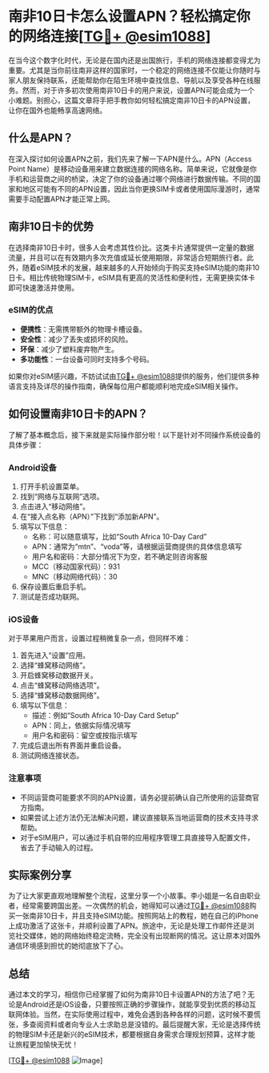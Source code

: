 # 南非10日卡怎么设置APN？轻松搞定你的网络连接[[TG💪+ @esim1088](https://t.me/s/esim1088)]

在当今这个数字化时代，无论是在国内还是出国旅行，手机的网络连接都变得尤为重要。尤其是当你前往南非这样的国家时，一个稳定的网络连接不仅能让你随时与家人朋友保持联系，还能帮助你在陌生环境中查找信息、导航以及享受各种在线服务。然而，对于许多初次使用南非10日卡的用户来说，设置APN可能会成为一个小难题。别担心，这篇文章将手把手教你如何轻松搞定南非10日卡的APN设置，让你在国外也能畅享高速网络。

## 什么是APN？

在深入探讨如何设置APN之前，我们先来了解一下APN是什么。APN（Access Point Name）是移动设备用来建立数据连接的网络名称。简单来说，它就像是你手机和运营商之间的桥梁，决定了你的设备通过哪个网络进行数据传输。不同的国家和地区可能有不同的APN设置，因此当你更换SIM卡或者使用国际漫游时，通常需要手动配置APN才能正常上网。

## 南非10日卡的优势

在选择南非10日卡时，很多人会考虑其性价比。这类卡片通常提供一定量的数据流量，并且可以在有效期内多次充值或延长使用期限，非常适合短期旅行者。此外，随着eSIM技术的发展，越来越多的人开始倾向于购买支持eSIM功能的南非10日卡。相比传统物理SIM卡，eSIM具有更高的灵活性和便利性，无需更换实体卡即可快速激活并使用。

### eSIM的优点

- **便携性**：无需携带额外的物理卡槽设备。
- **安全性**：减少了丢失或损坏的风险。
- **环保**：减少了塑料废弃物产生。
- **多功能性**：一台设备可同时支持多个号码。

如果你对eSIM感兴趣，不妨试试由[TG💪+ @esim1088](https://t.me/s/esim1088)提供的服务，他们提供多种语言支持及详尽的操作指南，确保每位用户都能顺利地完成eSIM相关操作。

## 如何设置南非10日卡的APN？

了解了基本概念后，接下来就是实际操作部分啦！以下是针对不同操作系统设备的具体步骤：

### Android设备

1. 打开手机设置菜单。
2. 找到“网络与互联网”选项。
3. 点击进入“移动网络”。
4. 在“接入点名称（APN）”下找到“添加新APN”。
5. 填写以下信息：
   - 名称：可以随意填写，比如“South Africa 10-Day Card”
   - APN：通常为“mtn”、“voda”等，请根据运营商提供的具体信息填写
   - 用户名和密码：大部分情况下为空，若不确定则咨询客服
   - MCC（移动国家代码）：931
   - MNC（移动网络代码）：30
6. 保存设置后重启手机。
7. 测试是否成功联网。

### iOS设备

对于苹果用户而言，设置过程稍微复杂一点，但同样不难：

1. 首先进入“设置”应用。
2. 选择“蜂窝移动网络”。
3. 开启蜂窝移动数据开关。
4. 点击“蜂窝移动网络选项”。
5. 选择“蜂窝移动数据网络”。
6. 填写以下信息：
   - 描述：例如“South Africa 10-Day Card Setup”
   - APN：同上，依据实际情况填写
   - 用户名和密码：留空或按指示填写
7. 完成后退出所有界面并重启设备。
8. 测试网络连接状态。

### 注意事项

- 不同运营商可能要求不同的APN设置，请务必提前确认自己所使用的运营商官方指南。
- 如果尝试上述方法仍无法解决问题，建议直接联系当地运营商的技术支持寻求帮助。
- 对于eSIM用户，可以通过手机自带的应用程序管理工具直接导入配置文件，省去了手动输入的过程。

## 实际案例分享

为了让大家更直观地理解整个流程，这里分享一个小故事。李小姐是一名自由职业者，经常需要跨国出差。一次偶然的机会，她得知可以通过[TG💪+ @esim1088](https://t.me/s/esim1088)购买一张南非10日卡，并且支持eSIM功能。按照网站上的教程，她在自己的iPhone上成功激活了这张卡，并顺利设置了APN。旅途中，无论是处理工作邮件还是浏览社交媒体，她的网络始终稳定流畅，完全没有出现断网的情况。这让原本对国外通信环境感到担忧的她彻底放下了心。

## 总结

通过本文的学习，相信你已经掌握了如何为南非10日卡设置APN的方法了吧？无论是Android还是iOS设备，只要按照正确的步骤操作，就能享受到优质的移动互联网体验。当然，在实际使用过程中，难免会遇到各种各样的问题，这时候不要慌张，多查阅资料或者向专业人士求助总是没错的。最后提醒大家，无论是选择传统的物理SIM卡还是新兴的eSIM技术，都要根据自身需求合理规划预算，这样才能让旅程更加愉快无忧！

[[TG💪+ @esim1088](https://t.me/s/esim1088) ![Image](https://i.postimg.cc/4NQfJmqS/Snipaste-2025-05-13-00-14-12.png)]